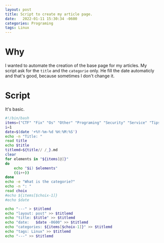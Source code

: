 ```yaml
---
layout: post
title: Script to create my article page.
date:   2022-01-11 15:30:34 -0600
categories: Programing
tags: Linux
---
```

# Why
I wanted to automate the creation of the base page for my articles.
My script ask for the `title` and the `categorie` only.
He fill the date automaticly and that's good, because sometimes I don't change it.

# Script
It's basic.

```zsh
#!/bin/bash
items=("CTF" "Fix" "Os" "Other" "Programing" "Security" "Service" "Tips")
i=1
date=$(date '+%Y-%m-%d %H:%M:%S')
echo -n "Title: "
read title
echo $title
titlemd=${title// /_}.md
clear
for elements in "${items[@]}"
do
	echo "$i) $elements"
	((i++))
done
echo -e "What is the categorie?"
echo -n ": "
read choix
#echo ${items[$choix-1]}
#echo $date

echo "---" > $titlemd
echo "layout: post" >> $titlemd
echo "title: $title" >> $titlemd
echo "date:   $date -0600" >> $titlemd
echo "categories: ${items[$choix-1]}" >> $titlemd
echo "tags: Linux" >> $titlemd
echo "---" >> $titlemd
```


